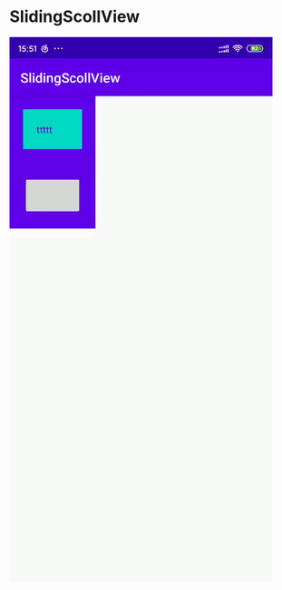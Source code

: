 # SlidingScollView
![image](https://raw.githubusercontent.com/luogangZERO/SlidingScollView/main/app/src/main/res/drawable/test.gif)
